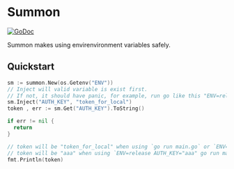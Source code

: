 # Summon
[![GoDoc](https://godoc.org/github.com/go-redis/redis?status.svg)](https://godoc.org/github.com/fenixwu/summon)

Summon makes using envirenvironment variables safely.

## Quickstart
```go
sm := summon.New(os.Getenv("ENV"))
// Inject will valid variable is exist first.
// If not, it should have panic, for example, run go like this "ENV=release go run main.go".
sm.Inject("AUTH_KEY", "token_for_local")
token , err := sm.Get("AUTH_KEY").ToString()

if err != nil {
  return
}

// token will be "token_for_local" when using `go run main.go` or `ENV=local go run main.go`.
// token will be "aaa" when using `ENV=release AUTH_KEY="aaa" go run main.go`.
fmt.Println(token)
```
